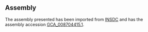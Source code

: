 
Assembly
--------

The assembly presented has been imported from 
[INSDC](http://www.insdc.org) and has the assembly accession
[GCA\_008704415.1](http://www.ebi.ac.uk/ena/data/view/GCA_008704415.1).

